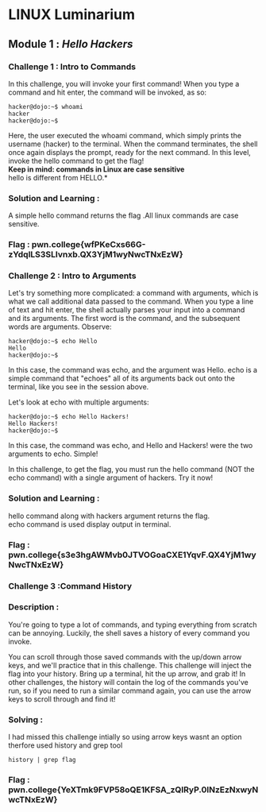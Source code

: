 # LINUX Luminarium

##  Module 1 : *Hello Hackers*
### Challenge 1 : Intro to Commands
In this challenge, you will invoke your first command! When you type a command and hit enter, the command will be invoked, as so:
```
hacker@dojo:~$ whoami
hacker
hacker@dojo:~$
```
Here, the user executed the whoami command, which simply prints the username (hacker) to the terminal. When the command terminates, the shell once again displays the prompt, ready for the next command.
In this level, invoke the hello command to get the flag!   
__Keep in mind: commands in Linux are case sensitive__  
hello is different from HELLO.*
### Solution and Learning : 
A simple hello command returns the flag .All linux commands are case sensitive.
### Flag : pwn.college{wfPKeCxs66G-zYdqlLS3SLlvnxb.QX3YjM1wyNwcTNxEzW} 

### Challenge 2 : Intro to Arguments
Let's try something more complicated: a command with arguments, which is what we call additional data passed to the command. When you type a line of text and hit enter, the shell actually parses your input into a command and its arguments. The first word is the command, and the subsequent words are arguments. Observe:
```
hacker@dojo:~$ echo Hello
Hello
hacker@dojo:~$
```
In this case, the command was echo, and the argument was Hello. echo is a simple command that "echoes" all of its arguments back out onto the terminal, like you see in the session above.

Let's look at echo with multiple arguments:
```
hacker@dojo:~$ echo Hello Hackers!
Hello Hackers!
hacker@dojo:~$
```
In this case, the command was echo, and Hello and Hackers! were the two arguments to echo. Simple!

In this challenge, to get the flag, you must run the hello command (NOT the echo command) with a single argument of hackers. Try it now!

### Solution and Learning :
hello command along with hackers argument returns the flag.   
echo command is used display output in terminal.

### Flag : pwn.college{s3e3hgAWMvb0JTVOGoaCXE1YqvF.QX4YjM1wyNwcTNxEzW}

### Challenge 3 :Command History
### Description :
You're going to type a lot of commands, and typing everything from scratch can be annoying. Luckily, the shell saves a history of every command you invoke.

You can scroll through those saved commands with the up/down arrow keys, and we'll practice that in this challenge. This challenge will inject the flag into your history. Bring up a terminal, hit the up arrow, and grab it! In other challenges, the history will contain the log of the commands you've run, so if you need to run a similar command again, you can use the arrow keys to scroll through and find it!
### Solving :
I had missed this challenge intially so using arrow keys wasnt an option therfore used history and grep tool
```
history | grep flag
```
### Flag : pwn.college{YeXTmk9FVP58oQE1KFSA_zQIRyP.0lNzEzNxwyNwcTNxEzW}
